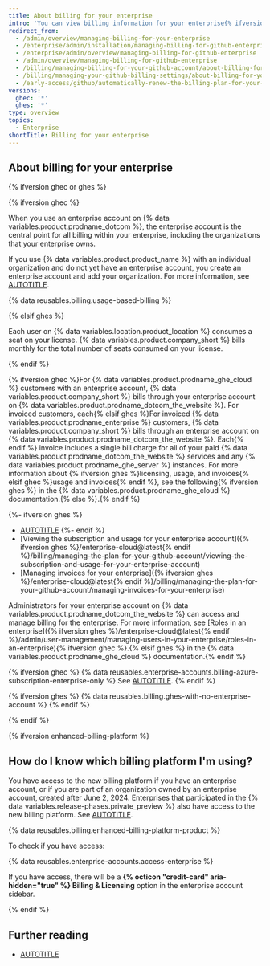```yaml
---
title: About billing for your enterprise
intro: 'You can view billing information for your enterprise{% ifversion ghec or ghes %} account on {% data variables.product.prodname_dotcom_the_website %}{% endif %}.'
redirect_from:
  - /admin/overview/managing-billing-for-your-enterprise
  - /enterprise/admin/installation/managing-billing-for-github-enterprise
  - /enterprise/admin/overview/managing-billing-for-github-enterprise
  - /admin/overview/managing-billing-for-github-enterprise
  - /billing/managing-billing-for-your-github-account/about-billing-for-your-enterprise
  - /billing/managing-your-github-billing-settings/about-billing-for-your-enterprise
  - /early-access/github/automatically-renew-the-billing-plan-for-your-enterprise
versions:
  ghec: '*'
  ghes: '*'
type: overview
topics:
  - Enterprise
shortTitle: Billing for your enterprise
---
```


## About billing for your enterprise

{% ifversion ghec or ghes %}

{% ifversion ghec %}

When you use an enterprise account on {% data variables.product.prodname_dotcom %}, the enterprise account is the central point for all billing within your enterprise, including the organizations that your enterprise owns.

If you use {% data variables.product.product_name %} with an individual organization and do not yet have an enterprise account, you create an enterprise account and add your organization. For more information, see [AUTOTITLE](/admin/managing-your-enterprise-account/creating-an-enterprise-account).

{% data reusables.billing.usage-based-billing %}

{% elsif ghes %}

Each user on {% data variables.location.product_location %} consumes a seat on your license. {% data variables.product.company_short %} bills monthly for the total number of seats consumed on your license.

{% endif %}

{% ifversion ghec %}For {% data variables.product.prodname_ghe_cloud %} customers with an enterprise account, {% data variables.product.company_short %} bills through your enterprise account on {% data variables.product.prodname_dotcom_the_website %}. For invoiced customers, each{% elsif ghes %}For invoiced {% data variables.product.prodname_enterprise %} customers, {% data variables.product.company_short %} bills through an enterprise account on {% data variables.product.prodname_dotcom_the_website %}. Each{% endif %} invoice includes a single bill charge for all of your paid {% data variables.product.prodname_dotcom_the_website %} services and any {% data variables.product.prodname_ghe_server %} instances. For more information about {% ifversion ghes %}licensing, usage, and invoices{% elsif ghec %}usage and invoices{% endif %}, see the following{% ifversion ghes %} in the {% data variables.product.prodname_ghe_cloud %} documentation.{% else %}.{% endif %}

{%- ifversion ghes %}
* [AUTOTITLE](/enterprise-cloud@latest/billing/managing-the-plan-for-your-github-account/about-per-user-pricing)
{%- endif %}
* [Viewing the subscription and usage for your enterprise account]({% ifversion ghes %}/enterprise-cloud@latest{% endif %}/billing/managing-the-plan-for-your-github-account/viewing-the-subscription-and-usage-for-your-enterprise-account)
* [Managing invoices for your enterprise]({% ifversion ghes %}/enterprise-cloud@latest{% endif %}/billing/managing-the-plan-for-your-github-account/managing-invoices-for-your-enterprise)

Administrators for your enterprise account on {% data variables.product.prodname_dotcom_the_website %} can access and manage billing for the enterprise. For more information, see [Roles in an enterprise]({% ifversion ghes %}/enterprise-cloud@latest{% endif %}/admin/user-management/managing-users-in-your-enterprise/roles-in-an-enterprise){% ifversion ghec %}.{% elsif ghes %} in the {% data variables.product.prodname_ghe_cloud %} documentation.{% endif %}

{% ifversion ghec %}
{% data reusables.enterprise-accounts.billing-azure-subscription-enterprise-only %} See [AUTOTITLE](/billing/managing-the-plan-for-your-github-account/connecting-an-azure-subscription).
{% endif %}

{% ifversion ghes %}
{% data reusables.billing.ghes-with-no-enterprise-account %}
{% endif %}

{% endif %}

{% ifversion enhanced-billing-platform %}

## How do I know which billing platform I'm using?

You have access to the new billing platform if you have an enterprise account, or if you are part of an organization owned by an enterprise account, created after June 2, 2024. Enterprises that participated in the {% data variables.release-phases.private_preview %} also have access to the new billing platform. See [AUTOTITLE](/billing/using-the-new-billing-platform/about-the-new-billing-platform-for-enterprises).

{% data reusables.billing.enhanced-billing-platform-product %}

To check if you have access:

{% data reusables.enterprise-accounts.access-enterprise %}

If you have access, there will be a **{% octicon "credit-card" aria-hidden="true" %} Billing & Licensing** option in the enterprise account sidebar.

{% endif %}

## Further reading

* [AUTOTITLE](/admin/overview/about-enterprise-accounts)
